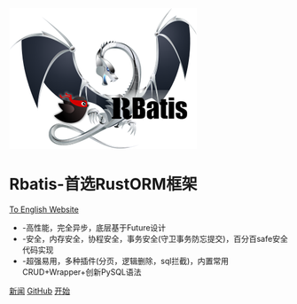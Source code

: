 ![logo](logo.png )

# Rbatis-首选RustORM框架
[To English Website](en/)

* -高性能，完全异步，底层基于Future设计
* -安全，内存安全，协程安全，事务安全(守卫事务防忘提交)，百分百safe安全代码实现
* -超强易用，多种插件(分页，逻辑删除，sql拦截)，内置常用CRUD+Wrapper+创新PySQL语法

[新闻](blog.md)
[GitHub](https://github.com/rbatis/rbatis)
[开始](#Rbatis-初始化)